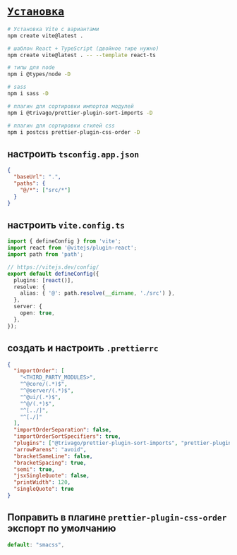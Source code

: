 # [`Установка`](./index.md)

```bash
# Установка Vite с вариантами
npm create vite@latest .

# шаблон React + TypeScript (двойное тире нужно)
npm create vite@latest . -- --template react-ts

# типы для node
npm i @types/node -D

# sass
npm i sass -D

# плагин для сортировки импортов модулей
npm i @trivago/prettier-plugin-sort-imports -D

# плагин для сортировки стилей css
npm i postcss prettier-plugin-css-order -D
```

## настроить `tsconfig.app.json`

```json
{
  "baseUrl": ".",
  "paths": {
    "@/*": ["src/*"]
  }
}
```

## настроить `vite.config.ts`

```ts
import { defineConfig } from 'vite';
import react from '@vitejs/plugin-react';
import path from 'path';

// https://vitejs.dev/config/
export default defineConfig({
  plugins: [react()],
  resolve: {
    alias: { '@': path.resolve(__dirname, './src') },
  },
  server: {
    open: true,
  },
});
```

## создать и настроить `.prettierrc`

```json
{
  "importOrder": [
    "<THIRD_PARTY_MODULES>",
    "^@core/(.*)$",
    "^@server/(.*)$",
    "^@ui/(.*)$",
    "^@/(.*)$",
    "^[../]",
    "^[./]"
  ],
  "importOrderSeparation": false,
  "importOrderSortSpecifiers": true,
  "plugins": ["@trivago/prettier-plugin-sort-imports", "prettier-plugin-css-order"],
  "arrowParens": "avoid",
  "bracketSameLine": false,
  "bracketSpacing": true,
  "semi": true,
  "jsxSingleQuote": false,
  "printWidth": 120,
  "singleQuote": true
}
```

## Поправить в плагине `prettier-plugin-css-order` экспорт по умолчанию

```js
default: "smacss",
```
